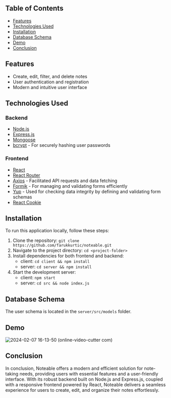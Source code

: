 ## Table of Contents
- [Features](#features)
- [Technologies Used](#technologies-used)
- [Installation](#installation)
- [Database Schema](#database-schema)
- [Demo](#demo)
- [Conclusion](#conclusion)

## Features
- Create, edit, filter, and delete notes
- User authentication and registration
- Modern and intuitive user interface

## Technologies Used
### Backend
- [Node.js](https://nodejs.org/)
- [Express.js](https://expressjs.com/)
- [Mongoose](https://mongoosejs.com/)
- [bcrypt](https://www.npmjs.com/package/bcrypt) - For securely hashing user passwords

### Frontend
- [React](https://reactjs.org/)
- [React Router](https://reactrouter.com/)
- [Axios](https://axios-http.com/) - Facilitated API requests and data fetching
- [Formik](https://formik.org/) - For managing and validating forms efficiently
- [Yup](https://www.npmjs.com/package/yup) - Used for checking data integrity by defining and validating form schemas
- [React Cookie](https://www.npmjs.com/package/react-cookie)

## Installation
To run this application locally, follow these steps:
1. Clone the repository: `git clone https://github.com/farukkurtic/noteable.git`
2. Navigate to the project directory: `cd <project-folder>`
3. Install dependencies for both frontend and backend:
   - client: `cd client && npm install`
   - server: `cd server && npm install`
4. Start the development server:
   - client: `npm start`
   - server: `cd src && node index.js`

## Database Schema
The user schema is located in the `server/src/models` folder.

## Demo
![2024-02-07 16-13-50 (online-video-cutter com)](https://github.com/farukkurtic/noteable/assets/34779712/06672a82-eb66-4dfa-8ea4-ae71eb3f29c9)

## Conclusion
In conclusion, Noteable offers a modern and efficient solution for note-taking needs, providing users with essential features and a user-friendly interface. With its robust backend built on Node.js and Express.js, coupled with a responsive frontend powered by React, Noteable delivers a seamless experience for users to create, edit, and organize their notes effortlessly.




